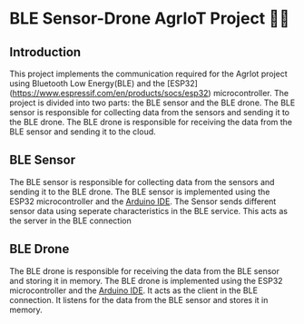 # BLE Sensor-Drone AgrIoT Project 🌱🤖

## Introduction
This project implements the communication required for the AgrIot project using Bluetooth Low Energy(BLE) and the [ESP32] (https://www.espressif.com/en/products/socs/esp32) microcontroller. The project is divided into two parts: the BLE sensor and the BLE drone. The BLE sensor is responsible for collecting data from the sensors and sending it to the BLE drone. The BLE drone is responsible for receiving the data from the BLE sensor and sending it to the cloud.

## BLE Sensor
The BLE sensor is responsible for collecting data from the sensors and sending it to the BLE drone. The BLE sensor is implemented using the ESP32 microcontroller and the [Arduino IDE](https://www.arduino.cc/en/software).
The Sensor sends different sensor data using seperate characteristics in the BLE service. This acts as the server in the BLE connection

## BLE Drone
The BLE drone is responsible for receiving the data from the BLE sensor and storing it in memory. The BLE drone is implemented using the ESP32 microcontroller and the [Arduino IDE](https://www.arduino.cc/en/software). It acts as the client in the BLE connection. It listens for the data from the BLE sensor and stores it in memory.
